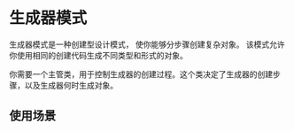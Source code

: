 # 生成器模式

生成器模式是一种创建型设计模式， 使你能够分步骤创建复杂对象。 该模式允许你使用相同的创建代码生成不同类型和形式的对象。

你需要一个主管类，用于控制生成器的创建过程。这个类决定了生成器的创建步骤，以及生成器何时生成对象。


## 使用场景



